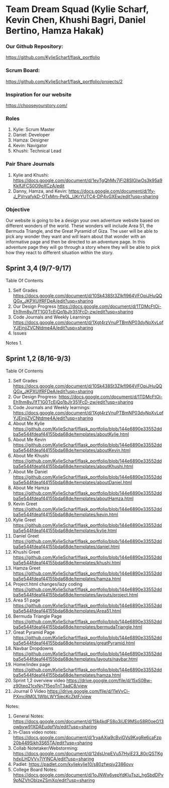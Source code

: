 
# Team Dream Squad (Kylie Scharf, Kevin Chen, Khushi Bagri, Daniel Bertino, Hamza Hakak)

### Our Github Repository: 
https://github.com/KylieScharf/flask_portfolio
### Scrum Board:
https://github.com/KylieScharf/flask_portfolio/projects/2
### Inspiration for our website
https://chooseyourstory.com/
### Roles
1. Kylie: Scrum Master
2. Daniel: Developer
3. Hamza: Designer
4. Kevin: Navigator
5. Khushi: Technical Lead
### Pair Share Journals
1. Kylie and Khushi: https://docs.google.com/document/d/1eyTgQhMv7jFi28SIGlwOs3k95a9KklfJFCS0O9pXCzA/edit
2. Danny, Hamza, and Kevin: https://docs.google.com/document/d/1fy-J_PVrvafykD-OTxMm-Pe0L_UKrYUTC4-DP4vGXEw/edit?usp=sharing
### Objective
Our website is going to be a design your own adventure website based on different wonders of the world. 
These wonders will include Area 51, the Bermuda Triangle, and the Great Pyramid of Giza. 
The user will be able to pick any wonder they want and will learn about that wonder with an informative page and then be directed to an adventure page.
In this adventure page they will go through a story where they will be able to pick how they react to different situation within the story. 

## Sprint 3,4 (9/7-9/17)
Table Of Contents
1. Self Grades https://docs.google.com/document/d/10Sk438St3Zlkfl964VFOpiJHuQQQGx_JKPXUIfRFDeA/edit?usp=sharing
2. Our Design Progress https://docs.google.com/document/d/1TDMcFtOi-Eh1hm8yJ1fT1G0TcEjQq1bJIr351FcD-zw/edit?usp=sharing
3. Code Journals and Weekly Learnings https://docs.google.com/document/d/1Xgt4rzVnuPTBmNP03dyNoXvLqfYJEjnjjZVCNtdme4A/edit?usp=sharing
4. Issues

Notes
1. 

## Sprint 1,2 (8/16-9/3) 
Table Of Contents
1. Self Grades https://docs.google.com/document/d/10Sk438St3Zlkfl964VFOpiJHuQQQGx_JKPXUIfRFDeA/edit?usp=sharing
2. Our Design Progress: https://docs.google.com/document/d/1TDMcFtOi-Eh1hm8yJ1fT1G0TcEjQq1bJIr351FcD-zw/edit?usp=sharing
3. Code Journals and Weekly learnings: https://docs.google.com/document/d/1Xgt4rzVnuPTBmNP03dyNoXvLqfYJEjnjjZVCNtdme4A/edit?usp=sharing
4. About Me Kylie https://github.com/KylieScharf/flask_portfolio/blob/144e6890e33552ddba5e544fdeaf44155bda68de/templates/aboutKylie.html
5. About Me Kevin https://github.com/KylieScharf/flask_portfolio/blob/144e6890e33552ddba5e544fdeaf44155bda68de/templates/aboutKevin.html
6. About Me Khushi https://github.com/KylieScharf/flask_portfolio/blob/144e6890e33552ddba5e544fdeaf44155bda68de/templates/aboutKhushi.html
7. About Me Daniel https://github.com/KylieScharf/flask_portfolio/blob/144e6890e33552ddba5e544fdeaf44155bda68de/templates/aboutDaniel.html
8. About Me Hamza https://github.com/KylieScharf/flask_portfolio/blob/144e6890e33552ddba5e544fdeaf44155bda68de/templates/aboutHamza.html
9. Kevin Greet https://github.com/KylieScharf/flask_portfolio/blob/144e6890e33552ddba5e544fdeaf44155bda68de/templates/kevin.html
10. Kylie Greet https://github.com/KylieScharf/flask_portfolio/blob/144e6890e33552ddba5e544fdeaf44155bda68de/templates/kylie.html
11. Daniel Greet https://github.com/KylieScharf/flask_portfolio/blob/144e6890e33552ddba5e544fdeaf44155bda68de/templates/daniel.html
12. Khushi Greet https://github.com/KylieScharf/flask_portfolio/blob/144e6890e33552ddba5e544fdeaf44155bda68de/templates/khushi.html
13. Hamza Greet https://github.com/KylieScharf/flask_portfolio/blob/144e6890e33552ddba5e544fdeaf44155bda68de/templates/hamza.html
14. Project.html changes/lazy coding https://github.com/KylieScharf/flask_portfolio/blob/144e6890e33552ddba5e544fdeaf44155bda68de/templates/layouts/project.html
15. Area 51 page https://github.com/KylieScharf/flask_portfolio/blob/144e6890e33552ddba5e544fdeaf44155bda68de/templates/Area51.html
16. Bermuda Triangle Page https://github.com/KylieScharf/flask_portfolio/blob/144e6890e33552ddba5e544fdeaf44155bda68de/templates/bermudaTriangle.html
17. Great Pyramid Page https://github.com/KylieScharf/flask_portfolio/blob/144e6890e33552ddba5e544fdeaf44155bda68de/templates/greatPyramid.html
18. Navbar Dropdowns https://github.com/KylieScharf/flask_portfolio/blob/144e6890e33552ddba5e544fdeaf44155bda68de/templates/layouts/navbar.html
19. Home/index page https://github.com/KylieScharf/flask_portfolio/blob/144e6890e33552ddba5e544fdeaf44155bda68de/templates/hamza.html
20. Sprint 1,2 overview video https://drive.google.com/file/d/15xS0Bw-z90teq21cxNn715eoTnT3adC8/view
21. Journal 0 Video https://drive.google.com/file/d/11eVvCi-PXmcRM0L1WIbLWY5jecKcZktF/view

Notes:
1. General Notes: https://docs.google.com/document/d/1Sk4kdFS8o3iUE9MSoS8R0oeG13owbyw91XDAEudpfVo/edit?usp=sharing
2. In-Class video notes: https://docs.google.com/document/d/1ryaAXia9cBviGVs9KxgRe6caFzp20b449Sjkh3S65TA/edit?usp=sharing
3. Collab Notetaker/Webstorming: https://docs.google.com/document/d/12dsUnpEVu57HyiE23_80cQSTKghdxiLHDVVv7iYlNCA/edit?usp=sharing
4. Padlet: https://padlet.com/kyliekylie10/s80zfwqjy2386ovv
5. College Board Notes: https://docs.google.com/document/d/1oJNWx6yepYdKIuTszi_hgSbdDPv9pNZVhOblzeZSmXo/edit?usp=sharing




